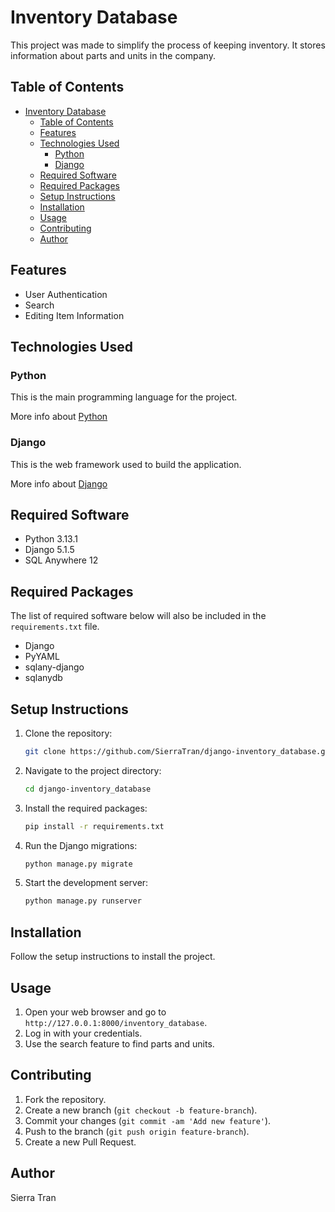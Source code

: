 # Inventory Database

This project was made to simplify the process of keeping inventory. It stores information about parts and units in the company.

## Table of Contents

- [Inventory Database](#inventory-database)
  - [Table of Contents](#table-of-contents)
  - [Features](#features)
  - [Technologies Used](#technologies-used)
    - [Python](#python)
    - [Django](#django)
  - [Required Software](#required-software)
  - [Required Packages](#required-packages)
  - [Setup Instructions](#setup-instructions)
  - [Installation](#installation)
  - [Usage](#usage)
  - [Contributing](#contributing)
  - [Author](#author)

## Features

- User Authentication
- Search
- Editing Item Information

## Technologies Used

### Python

This is the main programming language for the project.

More info about [Python](https://www.python.org/)

### Django

This is the web framework used to build the application.

More info about [Django](https://www.djangoproject.com/)

## Required Software

- Python 3.13.1
- Django 5.1.5
- SQL Anywhere 12

## Required Packages

The list of required software below will also be included in the `requirements.txt` file.

- Django
- PyYAML
- sqlany-django
- sqlanydb

## Setup Instructions

1. Clone the repository:

    ```bash
    git clone https://github.com/SierraTran/django-inventory_database.git
    ```

2. Navigate to the project directory:

    ```bash
    cd django-inventory_database
    ```

3. Install the required packages:

    ```bash
    pip install -r requirements.txt
    ```

4. Run the Django migrations:

    ```bash
    python manage.py migrate
    ```

5. Start the development server:

    ```bash
    python manage.py runserver
    ```

## Installation

Follow the setup instructions to install the project.

## Usage

1. Open your web browser and go to `http://127.0.0.1:8000/inventory_database`.
2. Log in with your credentials.
3. Use the search feature to find parts and units.

## Contributing

1. Fork the repository.
2. Create a new branch (`git checkout -b feature-branch`).
3. Commit your changes (`git commit -am 'Add new feature'`).
4. Push to the branch (`git push origin feature-branch`).
5. Create a new Pull Request.

## Author

Sierra Tran

